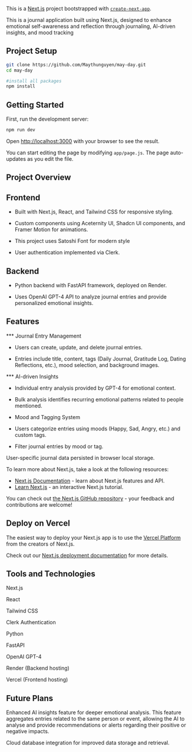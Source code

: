 This is a [Next.js](https://nextjs.org) project bootstrapped with [`create-next-app`](https://github.com/vercel/next.js/tree/canary/packages/create-next-app).

This is a journal application built using Next.js, designed to enhance emotional self-awareness and reflection through journaling, AI-driven insights, and mood tracking

## Project Setup
```bash
git clone https://github.com/Maythunguyen/may-day.git
cd may-day

#install all packages 
npm install
```

## Getting Started

First, run the development server:

```bash
npm run dev
```

Open [http://localhost:3000](http://localhost:3000) with your browser to see the result.

You can start editing the page by modifying `app/page.js`. The page auto-updates as you edit the file.


## Project Overview
## Frontend

- Built with Next.js, React, and Tailwind CSS for responsive styling.

- Custom components using Aceternity UI, Shadcn UI components, and Framer Motion for animations.

- This project uses Satoshi Font for modern style 

- User authentication implemented via Clerk.

## Backend

- Python backend with FastAPI framework, deployed on Render.

- Uses OpenAI GPT-4 API to analyze journal entries and provide personalized emotional insights.

## Features
*** Journal Entry Management

- Users can create, update, and delete journal entries.

- Entries include title, content, tags (Daily Journal, Gratitude Log, Dating Reflections, etc.), mood selection, and background images.

*** AI-driven Insights

- Individual entry analysis provided by GPT-4 for emotional context.

- Bulk analysis identifies recurring emotional patterns related to people mentioned.

- Mood and Tagging System

- Users categorize entries using moods (Happy, Sad, Angry, etc.) and custom tags.

- Filter journal entries by mood or tag.


User-specific journal data persisted in browser local storage.

To learn more about Next.js, take a look at the following resources:

- [Next.js Documentation](https://nextjs.org/docs) - learn about Next.js features and API.
- [Learn Next.js](https://nextjs.org/learn) - an interactive Next.js tutorial.

You can check out [the Next.js GitHub repository](https://github.com/vercel/next.js) - your feedback and contributions are welcome!

## Deploy on Vercel

The easiest way to deploy your Next.js app is to use the [Vercel Platform](https://vercel.com/new?utm_medium=default-template&filter=next.js&utm_source=create-next-app&utm_campaign=create-next-app-readme) from the creators of Next.js.

Check out our [Next.js deployment documentation](https://nextjs.org/docs/app/building-your-application/deploying) for more details.

## Tools and Technologies
Next.js

React

Tailwind CSS

Clerk Authentication

Python

FastAPI

OpenAI GPT-4

Render (Backend hosting)

Vercel (Frontend hosting)

## Future Plans
Enhanced AI insights feature for deeper emotional analysis. This feature aggregates entries related to the same person or event, allowing the AI to analyse and provide recommendations or alerts regarding their positive or negative impacts.

Cloud database integration for improved data storage and retrieval.
